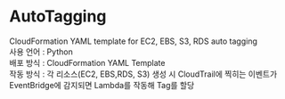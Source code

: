 # AutoTagging
CloudFormation YAML template for EC2, EBS, S3, RDS auto tagging
<br>
사용 언어 : Python<br>
배포 방식 : CloudFormation YAML Template<br>
작동 방식 : 각 리소스(EC2, EBS,RDS, S3) 생성 시 CloudTrail에 찍히는 이벤트가 EventBridge에 감지되면 Lambda를 작동해 Tag를 할당<br>
